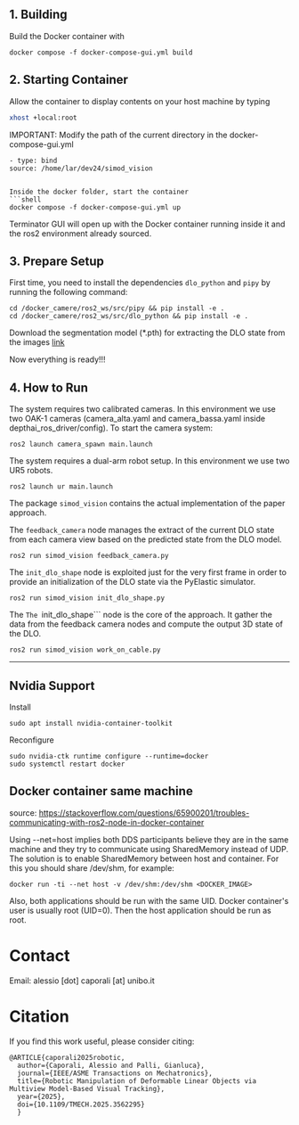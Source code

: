 ## 1. Building

Build the Docker container with

```shell
docker compose -f docker-compose-gui.yml build
```

## 2. Starting Container

Allow the container to display contents on your host machine by typing

```bash
xhost +local:root
```

IMPORTANT: Modify the path of the current directory in the docker-compose-gui.yml
```shell
- type: bind
source: /home/lar/dev24/simod_vision
```

```shell

Inside the docker folder, start the container
```shell
docker compose -f docker-compose-gui.yml up
```

Terminator GUI will open up with the Docker container running inside it and the ros2 environment already sourced.


## 3. Prepare Setup

First time, you need to install the dependencies ```dlo_python``` and ```pipy``` by running the following command:

```shell
cd /docker_camere/ros2_ws/src/pipy && pip install -e .
cd /docker_camere/ros2_ws/src/dlo_python && pip install -e .
```


Download the segmentation model (*.pth) for extracting the DLO state from the images [link]([mega](https://mega.nz/file/hMUhGbiT#mdodEgnuWR_6jnfvLI2W6KKYp0UUAmdVs4Nt2Lj3xNU))


Now everything is ready!!!




## 4. How to Run

The system requires two calibrated cameras. In this environment we use two OAK-1 cameras (camera_alta.yaml and camera_bassa.yaml inside depthai_ros_driver/config). To start the camera system:

```shell
ros2 launch camera_spawn main.launch
```

The system requires a dual-arm robot setup. In this environment we use two UR5 robots.


```shell
ros2 launch ur main.launch
```

The package ```simod_vision``` contains the actual implementation of the paper approach. 

The ```feedback_camera``` node manages the extract of the current DLO state from each camera view based on the predicted state from the DLO model. 

```shell
ros2 run simod_vision feedback_camera.py
```

The ```init_dlo_shape``` node is exploited just for the very first frame in order to provide an initialization of the DLO state via the PyElastic simulator.
```shell
ros2 run simod_vision init_dlo_shape.py
```

The ```The ```init_dlo_shape``` node is the core of the approach. It gather the data from the feedback camera nodes and compute the output 3D state of the DLO.

```shell
ros2 run simod_vision work_on_cable.py
```




--------------------------------------------------------------
## Nvidia Support

Install
```shell
sudo apt install nvidia-container-toolkit
```
Reconfigure
```shell
sudo nvidia-ctk runtime configure --runtime=docker
sudo systemctl restart docker
```
## Docker container same machine
source: https://stackoverflow.com/questions/65900201/troubles-communicating-with-ros2-node-in-docker-container

Using --net=host implies both DDS participants believe they are in the same machine and they try to communicate using SharedMemory instead of UDP.
The solution is to enable SharedMemory between host and container. For this you should share /dev/shm, for example:
```shell
docker run -ti --net host -v /dev/shm:/dev/shm <DOCKER_IMAGE>
```
Also, both applications should be run with the same UID. Docker container's user is usually root (UID=0). Then the host application should be run as root.



# Contact

Email: alessio [dot] caporali [at] unibo.it


# Citation
If you find this work useful, please consider citing:

```
@ARTICLE{caporali2025robotic,
  author={Caporali, Alessio and Palli, Gianluca},
  journal={IEEE/ASME Transactions on Mechatronics}, 
  title={Robotic Manipulation of Deformable Linear Objects via Multiview Model-Based Visual Tracking}, 
  year={2025},
  doi={10.1109/TMECH.2025.3562295}
  }
```

